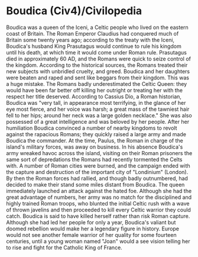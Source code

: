 # Boudica (Civ4)/Civilopedia

Boudica was a queen of the Iceni, a Celtic people who lived on the eastern coast of Britain. The Roman Emperor Claudius had conquered much of Britain some twenty years ago; according to the treaty with the Iceni, Boudica's husband King Prasutagus would continue to rule his kingdom until his death, at which time it would come under Roman rule. Prasutagus died in approximately 60 AD, and the Romans were quick to seize control of the kingdom. According to the historical sources, the Romans treated their new subjects with unbridled cruelty, and greed. Boudica and her daughters were beaten and raped and sent like beggars from their kingdom.
This was a huge mistake. The Romans badly underestimated the Celtic Queen: they would have been far better off killing her outright or treating her with the respect her title deserved.
According to Cassius Dio, a Roman historian, Boudica was "very tall, in appearance most terrifying, in the glance of her eye most fierce, and her voice was harsh; a great mass of the tawniest hair fell to her hips; around her neck was a large golden necklace." She was also possessed of a great intelligence and was beloved by her people.
After her humiliation Boudica convinced a number of nearby kingdoms to revolt against the rapacious Romans; they quickly raised a large army and made Boudica the commander.
At the time, Paulus, the Roman in charge of the island's military forces, was away on business. In his absence Boudica's army wreaked havoc across the island, visiting on their Roman prisoners the same sort of depredations the Romans had recently tormented the Celts with. A number of Roman cities were burned, and the campaign ended with the capture and destruction of the important city of "Londinium" (London).
By then the Roman forces had rallied, and though badly outnumbered, had decided to make their stand some miles distant from Boudica. The queen immediately launched an attack against the hated foe. Although she had the great advantage of numbers, her army was no match for the disciplined and highly trained Roman troops, who blunted the initial Celtic rush with a wave of thrown javelins and then proceeded to kill every Celtic warrior they could catch. Boudica is said to have killed herself rather than risk Roman capture.
Although she had led her people for only a year, Boudica's valiant but doomed rebellion would make her a legendary figure in history. Europe would not see another female warrior of her quality for some fourteen centuries, until a young woman named "Joan" would a see vision telling her to rise and fight for the Catholic King of France.